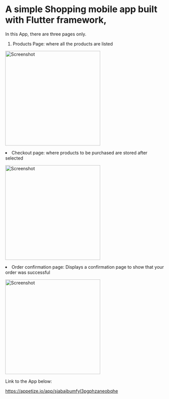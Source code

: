 



 # A simple Shopping mobile app built with Flutter framework,
In this App, there are three pages only.
1. Products Page: where all the products are listed
   
<p >
  <img src="https://github.com/ManifestJosh/hng-task/assets/140409286/99c867c4-c282-4ee7-9796-2e2226eb5dc1" alt="Screenshot" width="300">
</p

3. Checkout page: where products to be purchased are stored after selected
   
  <p >
  <img src="https://github.com/ManifestJosh/hng-task/assets/140409286/dbf24808-3977-49bc-810b-f3e1ec49f46a" alt="Screenshot" width="300">
</p

 5. Order confirmation page: Displays a confirmation page to show that your order was successful
    

<p >
  <img src="https://github.com/ManifestJosh/hng-task/assets/140409286/39b5a70c-1a57-44a9-8661-57fbe9c8be38" alt="Screenshot" width="300">
</p

   ## Link to the App below:
   https://appetize.io/app/sjabajbumfyl3pgphzaneobqhe
